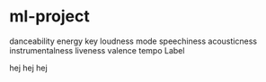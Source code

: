 # ml-project

danceability
energy
key
loudness
mode
speechiness
acousticness
instrumentalness
liveness
valence
tempo
Label

hej
hej
hej
